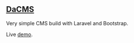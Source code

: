 ## [DaCMS](https://github.com/RoumenDamianoff/DaCMS)

Very simple CMS build with Laravel and Bootstrap.

Live [demo](https://dacms.co).
